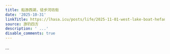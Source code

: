 ```yaml
---
title: 船游西湖，徒步河坊街
date: '2025-10-31'
linkTitle: https://lhasa.icu/posts/life/2025-11-01-west-lake-boat-hefang-walk
source: 游钓四方
description: ' ...'
disable_comments: true
---
```

 ...